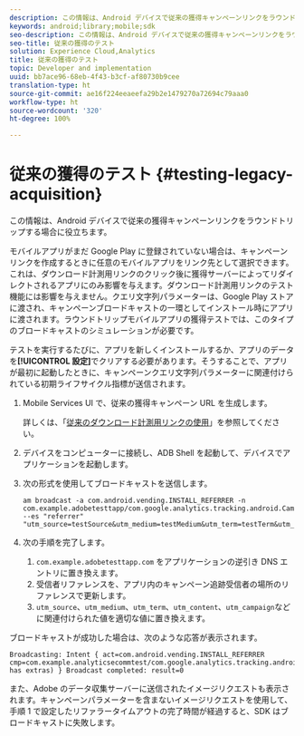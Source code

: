 ```yaml
---
description: この情報は、Android デバイスで従来の獲得キャンペーンリンクをラウンドトリップする場合に役立ちます。
keywords: android;library;mobile;sdk
seo-description: この情報は、Android デバイスで従来の獲得キャンペーンリンクをラウンドトリップする場合に役立ちます。
seo-title: 従来の獲得のテスト
solution: Experience Cloud,Analytics
title: 従来の獲得のテスト
topic: Developer and implementation
uuid: bb7ace96-68eb-4f43-b3cf-af80730b9cee
translation-type: ht
source-git-commit: ae16f224eeaeefa29b2e1479270a72694c79aaa0
workflow-type: ht
source-wordcount: '320'
ht-degree: 100%

---
```



# 従来の獲得のテスト {#testing-legacy-acquisition}

この情報は、Android デバイスで従来の獲得キャンペーンリンクをラウンドトリップする場合に役立ちます。

モバイルアプリがまだ Google Play に登録されていない場合は、キャンペーンリンクを作成するときに任意のモバイルアプリをリンク先として選択できます。これは、ダウンロード計測用リンクのクリック後に獲得サーバーによってリダイレクトされるアプリにのみ影響を与えます。ダウンロード計測用リンクのテスト機能には影響を与えません。クエリ文字列パラメーターは、Google Play ストアに渡され、キャンペーンブロードキャストの一環としてインストール時にアプリに渡されます。ラウンドトリップモバイルアプリの獲得テストでは、このタイプのブロードキャストのシミュレーションが必要です。

テストを実行するたびに、アプリを新しくインストールするか、アプリのデータを&#x200B;**[!UICONTROL 設定]**&#x200B;でクリアする必要があります。そうすることで、アプリが最初に起動したときに、キャンペーンクエリ文字列パラメーターに関連付けられている初期ライフサイクル指標が送信されます。

1. Mobile Services UI で、従来の獲得キャンペーン URL を生成します。

   詳しくは、「[従来のダウンロード計測用リンクの使用](/help/using/acquisition-main/c-marketing-links-builder/t-create-edit-adobe-links/c-use-legacy-acquisition-links/c-use-legacy-acquisition-links.md)」を参照してください。
1. デバイスをコンピューターに接続し、ADB Shell を起動して、デバイスでアプリケーションを起動します。
1. 次の形式を使用してブロードキャストを送信します。

   ```
   am broadcast -a com.android.vending.INSTALL_REFERRER -n com.example.adobetesttapp/com.google.analytics.tracking.android.CampaignTrackingReceiver --es "referrer" "utm_source=testSource&utm_medium=testMedium&utm_term=testTerm&utm_content=testContent&utm_campaign=testCampaign&trackingcode=trackingvalue"
   ```

1. 次の手順を完了します。
   1. `com.example.adobetesttapp.com` をアプリケーションの逆引き DNS エントリに置き換えます。
   1. 受信者リファレンスを、アプリ内のキャンペーン追跡受信者の場所のリファレンスで更新します。
   1. `utm_source`、`utm_medium`、`utm_term`、`utm_content`、`utm_campaign`などに関連付けられた値を適切な値に置き換えます。

ブロードキャストが成功した場合は、次のような応答が表示されます。

```
Broadcasting: Intent { act=com.android.vending.INSTALL_REFERRER cmp=com.example.analyticsecommtest/com.google.analytics.tracking.android.AnalyticsReceiver has extras) } Broadcast completed: result=0
```

また、Adobe のデータ収集サーバーに送信されたイメージリクエストも表示されます。キャンペーンパラメーターを含まないイメージリクエストを使用して、手順 1 で設定したリファラータイムアウトの完了時間が経過すると、SDK はブロードキャストに失敗します。
